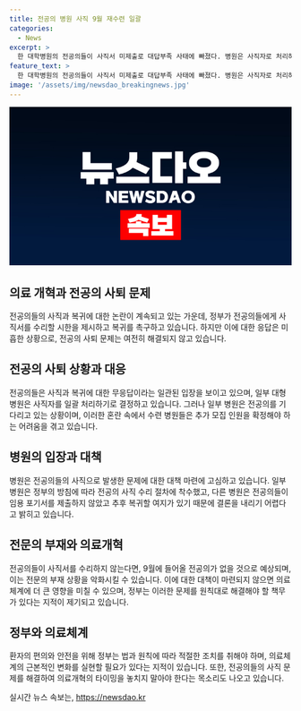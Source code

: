 ```yaml
---
title: 전공의 병원 사직 9월 재수련 일괄
categories:
  - News
excerpt: >
  한 대학병원의 전공의들이 사직서 미제출로 대답부족 사태에 빠졌다. 병원은 사직자로 처리하거나 기다릴지 고심 중인데, 전공의 부재로 추가 모집에 혼란이 예상된다. 복귀자와 사직자 모두 적은 상황에서 정부가 사직서 수리를 허용했지만 응하지 않는 전공의들에 대한 대응을 요구하는 목소리도 나온다. 병원과 교수진의 반발, 의료체계 개혁 타이밍 등이 논란이 되고 있다. 정부는 이에 대해 법과 원칙에 따른 대응과 의료체계 변화를 촉구하고 있다.
feature_text: >
  한 대학병원의 전공의들이 사직서 미제출로 대답부족 사태에 빠졌다. 병원은 사직자로 처리하거나 기다릴지 고심 중인데, 전공의 부재로 추가 모집에 혼란이 예상된다. 복귀자와 사직자 모두 적은 상황에서 정부가 사직서 수리를 허용했지만 응하지 않는 전공의들에 대한 대응을 요구하는 목소리도 나온다. 병원과 교수진의 반발, 의료체계 개혁 타이밍 등이 논란이 되고 있다. 정부는 이에 대해 법과 원칙에 따른 대응과 의료체계 변화를 촉구하고 있다.
image: '/assets/img/newsdao_breakingnews.jpg'
---
```


<p><img src="/assets/img/newsdao_breakingnews.jpg" alt="flaretime 속보" /></p>

<h2 data-ke-size="size26">의료 개혁과 전공의 사퇴 문제</h2>

<p>전공의들의 사직과 복귀에 대한 논란이 계속되고 있는 가운데, 정부가 전공의들에게 사직서를 수리할 시한을 제시하고 복귀를 촉구하고 있습니다. 하지만 이에 대한 응답은 미흡한 상황으로, 전공의 사퇴 문제는 여전히 해결되지 않고 있습니다.</p>

<h2 data-ke-size="size26">전공의 사퇴 상황과 대응</h2>

<p>전공의들은 사직과 복귀에 대한 무응답이라는 일관된 입장을 보이고 있으며, 일부 대형 병원은 사직자를 일괄 처리하기로 결정하고 있습니다. 그러나 일부 병원은 전공의를 기다리고 있는 상황이며, 이러한 혼란 속에서 수련 병원들은 추가 모집 인원을 확정해야 하는 어려움을 겪고 있습니다.</p>

<h2 data-ke-size="size26">병원의 입장과 대책</h2>

<p>병원은 전공의들의 사직으로 발생한 문제에 대한 대책 마련에 고심하고 있습니다. 일부 병원은 정부의 방침에 따라 전공의 사직 수리 절차에 착수했고, 다른 병원은 전공의들이 임용 포기서를 제출하지 않았고 추후 복귀할 여지가 있기 때문에 결론을 내리기 어렵다고 밝히고 있습니다.</p>

<h2 data-ke-size="size26">전문의 부재와 의료개혁</h2>

<p>전공의들이 사직서를 수리하지 않는다면, 9월에 들어올 전공의가 없을 것으로 예상되며, 이는 전문의 부재 상황을 악화시킬 수 있습니다. 이에 대한 대책이 마련되지 않으면 의료체계에 더 큰 영향을 미칠 수 있으며, 정부는 이러한 문제를 원칙대로 해결해야 할 책무가 있다는 지적이 제기되고 있습니다.</p>

<h2 data-ke-size="size26">정부와 의료체계</h2>

<p>환자의 편의와 안전을 위해 정부는 법과 원칙에 따라 적절한 조치를 취해야 하며, 의료체계의 근본적인 변화를 실현할 필요가 있다는 지적이 있습니다. 또한, 전공의들의 사직 문제를 해결하여 의료개혁의 타이밍을 놓치지 말아야 한다는 목소리도 나오고 있습니다.</p>
실시간 뉴스 속보는, <a href="https://newsdao.kr" rel="dofollow">https://newsdao.kr</a>


